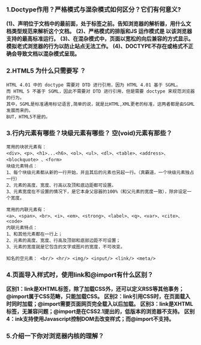 ### 1.Doctype作用？严格模式与混杂模式如何区分？它们有何意义?
**(1)、声明位于文档中的最前面，处于标签之前。告知浏览器的解析器，用什么文档类型规范来解析这个文档。**
**(2)、严格模式的排版和JS 运作模式是 以该浏览器支持的最高标准运行。**
**(3)、在混杂模式中，页面以宽松的向后兼容的方式显示。模拟老式浏览器的行为以防止站点无法工作。**
**(4)、DOCTYPE不存在或格式不正确会导致文档以混杂模式呈现。**

### 2.HTML5 为什么只需要写 <!DOCTYPE HTML>？
```
HTML 4.01 中的 doctype 需要对 DTD 进行引用，因为 HTML 4.01 基于 SGML。
而 HTML 5 不基于 SGML，因此不需要对 DTD 进行引用，但是需要 doctype 来规范浏览器的行为。
其中，SGML是标准通用标记语言,简单的说，就是比HTML,XML更老的标准，这两者都是由SGML发展而来的。
BUT，HTML5不是的。
```

### 3.行内元素有哪些？块级元素有哪些？ 空(void)元素有那些？
```
常用的块状元素有：
<div>、<p>、<h1>...<h6>、<ol>、<ul>、<dl>、<table>、<address>、<blockquote> 、<form>
块级元素特点：
1、每个块级元素都从新的一行开始，并且其后的元素也另起一行。（真霸道，一个块级元素独占一行）
2、元素的高度、宽度、行高以及顶和底边距都可设置。
3、元素宽度在不设置的情况下，是它本身父容器的100%（和父元素的宽度一致），除非设定一个宽度。

常用的内联元素有：
<a>、<span>、<br>、<i>、<em>、<strong>、<label>、<q>、<var>、<cite>、<code>
内联元素特点：
1、和其他元素都在一行上；
2、元素的高度、宽度、行高及顶部和底部边距不可设置；
3、元素的宽度就是它包含的文字或图片的宽度，不可改变。

知名的空元素： <br/> <hr/> <img/> <input/> <link/> <meta/> 
```

### 4.页面导入样式时，使用link和@import有什么区别？
**区别1：link是XHTML标签，除了加载CSS外，还可以定义RSS等其他事务；@import属于CSS范畴，只能加载CSS。**
**区别2：link引用CSS时，在页面载入时同时加载；@import需要页面网页完全载入以后加载。**
**区别3：link是XHTML标签，无兼容问题；@import是在CSS2.1提出的，低版本的浏览器不支持。**
**区别4：ink支持使用Javascript控制DOM去改变样式；而@import不支持。**

### 5.介绍一下你对浏览器内核的理解？


